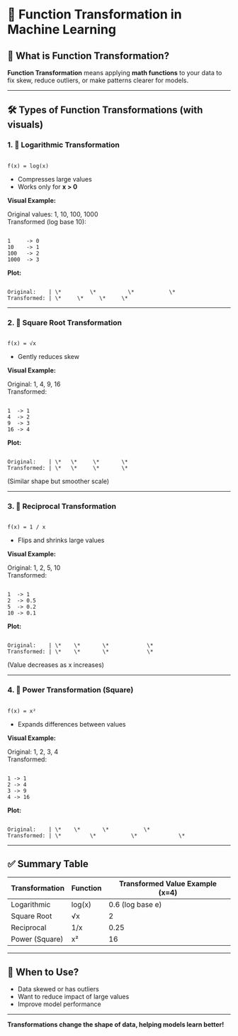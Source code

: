 # 🔧 Function Transformation in Machine Learning

## 🧠 What is Function Transformation?

**Function Transformation** means applying **math functions** to your data to fix skew, reduce outliers, or make patterns clearer for models.

---

## 🛠️ Types of Function Transformations (with visuals)

### 1. 🔹 Logarithmic Transformation

```

f(x) = log(x)

```

- Compresses large values  
- Works only for **x > 0**

**Visual Example:**

Original values: 1, 10, 100, 1000  
Transformed (log base 10):

```

1     -> 0
10    -> 1
100   -> 2
1000  -> 3

```

**Plot:**

```

Original:    | \*         \*          \*           \*
Transformed: | \*     \*     \*     \*

```

---

### 2. 🔹 Square Root Transformation

```

f(x) = √x

```

- Gently reduces skew

**Visual Example:**

Original: 1, 4, 9, 16  
Transformed:

```

1  -> 1
4  -> 2
9  -> 3
16 -> 4

```

**Plot:**

```

Original:    | \*   \*     \*       \*
Transformed: | \*   \*     \*       \*

```

(Similar shape but smoother scale)

---

### 3. 🔹 Reciprocal Transformation

```

f(x) = 1 / x

```

- Flips and shrinks large values

**Visual Example:**

Original: 1, 2, 5, 10  
Transformed:

```

1  -> 1
2  -> 0.5
5  -> 0.2
10 -> 0.1

```

**Plot:**

```

Original:    | \*    \*       \*            \*
Transformed: | \*    \*       \*            \*

```

(Value decreases as x increases)

---

### 4. 🔹 Power Transformation (Square)

```

f(x) = x²

```

- Expands differences between values

**Visual Example:**

Original: 1, 2, 3, 4  
Transformed:

```

1 -> 1
2 -> 4
3 -> 9
4 -> 16

```

**Plot:**

```

Original:    | \*    \*       \*           \*
Transformed: | \*         \*           \*             \*

```

---

## ✅ Summary Table

| Transformation    | Function           | Transformed Value Example (x=4) |
|-------------------|--------------------|---------------------------------|
| Logarithmic       | log(x)             | 0.6 (log base e)                |
| Square Root       | √x                 | 2                               |
| Reciprocal        | 1/x                | 0.25                            |
| Power (Square)    | x²                 | 16                              |

---

## 🧠 When to Use?

- Data skewed or has outliers  
- Want to reduce impact of large values  
- Improve model performance

---

**Transformations change the shape of data, helping models learn better!**
```
